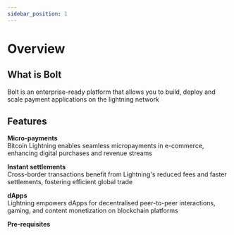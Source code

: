 ```yaml
---
sidebar_position: 1
---
```


# Overview

## What is Bolt
Bolt is an enterprise-ready platform that allows you to build, deploy and scale payment applications on the lightning network

## Features
**Micro-payments**<br />
Bitcoin Lightning enables seamless micropayments in e-commerce, enhancing digital purchases and revenue streams

**Instant settlements**<br />
Cross-border transactions benefit from Lightning's reduced fees and faster settlements, fostering efficient global trade

**dApps**<br />
Lightning empowers dApps for decentralised peer-to-peer interactions, gaming, and content monetization on blockchain platforms

**Pre-requisites**<br />


